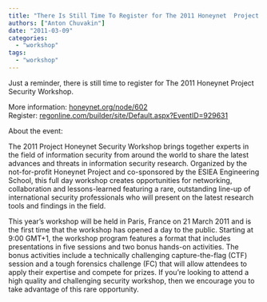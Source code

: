 ```yaml
---
title: "There Is Still Time To Register for The 2011 Honeynet  Project Security Workshop (Paris, March 21)"
authors: ["Anton Chuvakin"]
date: "2011-03-09"
categories: 
  - "workshop"
tags: 
  - "workshop"
---
```


Just a reminder, there is still time to register for The 2011 Honeynet Project Security Workshop.  
  
More information: [honeynet.org/node/602](https://www.honeynet.org/node/602)  
Register: [regonline.com/builder/site/Default.aspx?EventID=929631](http://www.regonline.com/builder/site/Default.aspx?EventID=929631)  
  
About the event:  
  
The 2011 Project Honeynet Security Workshop brings together experts in the field of information security from around the world to share the latest advances and threats in information security research. Organized by the not-for-profit Honeynet Project and co-sponsored by the ESIEA Engineering School, this full day workshop creates opportunities for networking, collaboration and lessons-learned featuring a rare, outstanding line-up of international security professionals who will present on the latest research tools and findings in the field.  
  
This year’s workshop will be held in Paris, France on 21 March 2011 and is the first time that the workshop has opened a day to the public. Starting at 9:00 GMT+1, the workshop program features a format that includes presentations in five sessions and two bonus hands-on activities. The bonus activities include a technically challenging capture-the-flag (CTF) session and a tough forensics challenge (FC) that will allow attendees to apply their expertise and compete for prizes. If you’re looking to attend a high quality and challenging security workshop, then we encourage you to take advantage of this rare opportunity.
